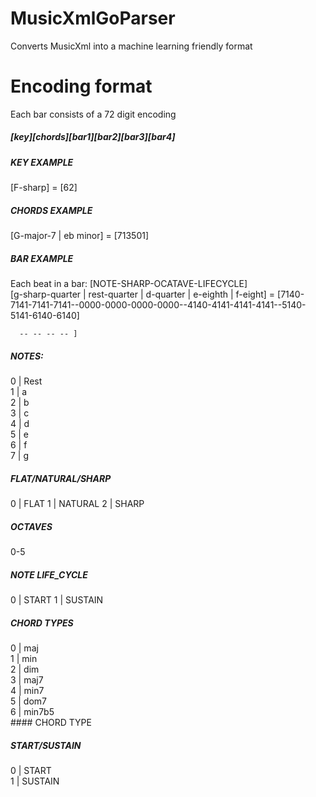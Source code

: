 # MusicXmlGoParser
Converts MusicXml into a machine learning friendly format

# Encoding format
Each bar consists of a 72 digit encoding
##### [key][chords][bar1][bar2][bar3][bar4]

##### KEY EXAMPLE
[F-sharp] = [62]

##### CHORDS EXAMPLE
[G-major-7 | eb minor] = [713501]

##### BAR EXAMPLE
Each beat in a bar: [NOTE-SHARP-OCATAVE-LIFECYCLE]<br>
[g-sharp-quarter | rest-quarter | d-quarter | e-eighth | f-eight] = [7140-7141-7141-7141--0000-0000-0000-0000--4140-4141-4141-4141--5140-5141-6140-6140]


      -- -- -- -- ]


##### NOTES: <br>
0 | Rest<br>
1 | a<br>
2 | b<br>
3 | c<br>
4 | d<br>
5 | e<br>
6 | f<br>
7 | g<br>

##### FLAT/NATURAL/SHARP
0 | FLAT
1 | NATURAL
2 | SHARP

##### OCTAVES
0-5

##### NOTE LIFE_CYCLE
0 | START
1 | SUSTAIN

##### CHORD TYPES
0 | maj<br>
1 | min<br>
2 | dim<br>
3 | maj7<br>
4 | min7<br>
5 | dom7<br>
6 | min7b5<br>#### CHORD TYPE

##### START/SUSTAIN
0 | START<br>
1 | SUSTAIN<br>


 
